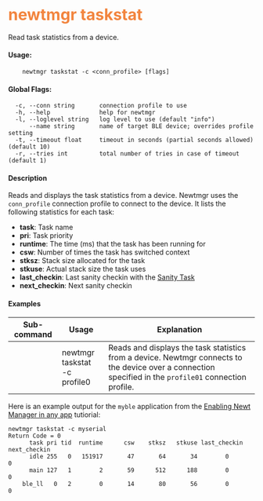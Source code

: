 ## <font color="#F2853F" style="font-size:24pt">newtmgr taskstat </font>
Read task statistics from a device.

#### Usage:

```no-highlight
    newtmgr taskstat -c <conn_profile> [flags] 
```

#### Global Flags:

```no-highlight
  -c, --conn string       connection profile to use
  -h, --help              help for newtmgr
  -l, --loglevel string   log level to use (default "info")
      --name string       name of target BLE device; overrides profile setting
  -t, --timeout float     timeout in seconds (partial seconds allowed) (default 10)
  -r, --tries int         total number of tries in case of timeout (default 1)
```

#### Description
Reads and displays the task statistics from a device. Newtmgr uses the `conn_profile` connection profile to connect to the device.  It lists the following statistics for each task: 

* **task**: Task name
* **pri**:  Task priority
* **runtime**: The time (ms) that the task has been running for
* **csw**: Number of times the task has switched context
* **stksz**: Stack size allocated for the task 
* **stkuse**: Actual stack size the task uses
* **last_checkin**: Last sanity checkin with the [Sanity Task](/os/core_os/sanity/sanity.md)
* **next_checkin**: Next sanity checkin


#### Examples

Sub-command  | Usage                  | Explanation
-------------| -----------------------|-----------------
             | newtmgr taskstat<br>-c profile0 | Reads and displays the task statistics from a device. Newtmgr connects to the device over a connection specified in the `profile01` connection profile.

Here is an example output for the `myble` application from the [Enabling Newt Manager in any app](/os/tutorials/add_newtmgr.md) tutiorial:

```no-highlight
newtmgr taskstat -c myserial 
Return Code = 0
      task pri tid  runtime      csw    stksz   stkuse last_checkin next_checkin
      idle 255   0   151917       47       64       34        0        0
      main 127   1        2       59      512      188        0        0
    ble_ll   0   2        0       14       80       56        0        0
```
